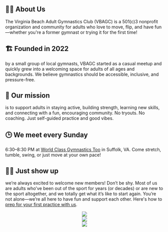 ## 🤸‍♀️ About Us
The Virginia Beach Adult Gymnastics Club (VBAGC) is a 501(c)3 nonprofit organization and community for adults who love to move, flip, and have fun—whether you're a former gymnast or trying it for the first time!

## 🏗️ Founded in 2022 
by a small group of local gymnasts, VBAGC started as a casual meetup and quickly grew into a welcoming space for adults of all ages and backgrounds. We believe gymnastics should be accessible, inclusive, and pressure-free.

## 🎯 Our mission 
is to support adults in staying active, building strength, learning new skills, and connecting with a fun, encouraging community. No tryouts. No coaching. Just self-guided practice and good vibes.

## 🕒 We meet every Sunday
6:30–8:30 PM at [World Class Gymnastics Too](https://maps.app.goo.gl/MApyPnr39rzwTv716) in Suffolk, VA. Come stretch, tumble, swing, or just move at your own pace!

## 🙋‍♀️ Just show up
we’re always excited to welcome new members! Don’t be shy. Most of us are adults who’ve been out of the sport for years (or decades) or are new to the sport altogether, and we totally get what it’s like to start again. You’re not alone—we’re all here to have fun and support each other. Here's how to [prep for your first practice with us](https://vbadultgymnasticsclub.github.io/join-the-team).

<center><img src="https://user-images.githubusercontent.com/108369432/225924539-667de481-c5aa-4c4e-a5a1-412f92b4a192.JPG" /></center>
<center><img src="https://github.com/user-attachments/assets/3ad7d6dc-93f5-46f1-8945-7b40575d9d20" /></center>
<center><img src="https://github.com/user-attachments/assets/7fe690ea-6927-4e44-a962-d8e95f3da6fd" /></center>
